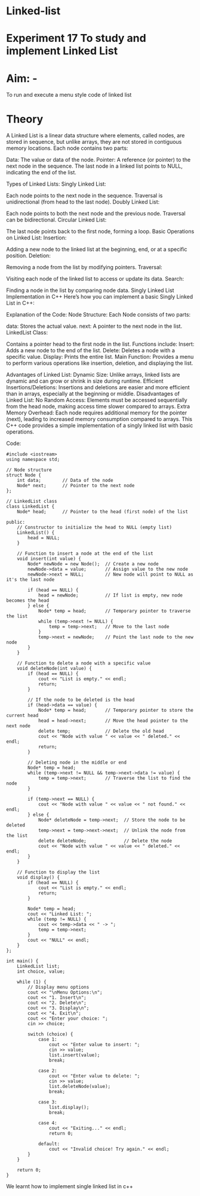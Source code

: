 # Linked-list
# Experiment 17 To study and implement Linked List
# Aim: -
To run and execute a menu style code of linked list

# Theory
A Linked List is a linear data structure where elements, called nodes, are stored in sequence, but unlike arrays, they are not stored in contiguous memory locations. Each node contains two parts:

Data: The value or data of the node.
Pointer: A reference (or pointer) to the next node in the sequence.
The last node in a linked list points to NULL, indicating the end of the list.

Types of Linked Lists:
Singly Linked List:

Each node points to the next node in the sequence.
Traversal is unidirectional (from head to the last node).
Doubly Linked List:

Each node points to both the next node and the previous node.
Traversal can be bidirectional.
Circular Linked List:

The last node points back to the first node, forming a loop.
Basic Operations on Linked List:
Insertion:

Adding a new node to the linked list at the beginning, end, or at a specific position.
Deletion:

Removing a node from the list by modifying pointers.
Traversal:

Visiting each node of the linked list to access or update its data.
Search:

Finding a node in the list by comparing node data.
Singly Linked List Implementation in C++
Here’s how you can implement a basic Singly Linked List in C++:

Explanation of the Code:
Node Structure: Each Node consists of two parts:

data: Stores the actual value.
next: A pointer to the next node in the list.
LinkedList Class:

Contains a pointer head to the first node in the list.
Functions include:
Insert: Adds a new node to the end of the list.
Delete: Deletes a node with a specific value.
Display: Prints the entire list.
Main Function: Provides a menu to perform various operations like insertion, deletion, and displaying the list.

Advantages of Linked List:
Dynamic Size: Unlike arrays, linked lists are dynamic and can grow or shrink in size during runtime.
Efficient Insertions/Deletions: Insertions and deletions are easier and more efficient than in arrays, especially at the beginning or middle.
Disadvantages of Linked List:
No Random Access: Elements must be accessed sequentially from the head node, making access time slower compared to arrays.
Extra Memory Overhead: Each node requires additional memory for the pointer (next), leading to increased memory consumption compared to arrays.
This C++ code provides a simple implementation of a singly linked list with basic operations.

Code:
```
#include <iostream>
using namespace std;

// Node structure
struct Node {
    int data;        // Data of the node
    Node* next;      // Pointer to the next node
};

// LinkedList class
class LinkedList {
    Node* head;      // Pointer to the head (first node) of the list

public:
    // Constructor to initialize the head to NULL (empty list)
    LinkedList() {
        head = NULL;
    }

    // Function to insert a node at the end of the list
    void insert(int value) {
        Node* newNode = new Node();  // Create a new node
        newNode->data = value;       // Assign value to the new node
        newNode->next = NULL;        // New node will point to NULL as it's the last node

        if (head == NULL) {
            head = newNode;          // If list is empty, new node becomes the head
        } else {
            Node* temp = head;       // Temporary pointer to traverse the list
            while (temp->next != NULL) {
                temp = temp->next;   // Move to the last node
            }
            temp->next = newNode;    // Point the last node to the new node
        }
    }

    // Function to delete a node with a specific value
    void deleteNode(int value) {
        if (head == NULL) {
            cout << "List is empty." << endl;
            return;
        }

        // If the node to be deleted is the head
        if (head->data == value) {
            Node* temp = head;       // Temporary pointer to store the current head
            head = head->next;       // Move the head pointer to the next node
            delete temp;             // Delete the old head
            cout << "Node with value " << value << " deleted." << endl;
            return;
        }

        // Deleting node in the middle or end
        Node* temp = head;
        while (temp->next != NULL && temp->next->data != value) {
            temp = temp->next;       // Traverse the list to find the node
        }

        if (temp->next == NULL) {
            cout << "Node with value " << value << " not found." << endl;
        } else {
            Node* deleteNode = temp->next;  // Store the node to be deleted
            temp->next = temp->next->next;  // Unlink the node from the list
            delete deleteNode;              // Delete the node
            cout << "Node with value " << value << " deleted." << endl;
        }
    }

    // Function to display the list
    void display() {
        if (head == NULL) {
            cout << "List is empty." << endl;
            return;
        }

        Node* temp = head;
        cout << "Linked List: ";
        while (temp != NULL) {
            cout << temp->data << " -> ";
            temp = temp->next;
        }
        cout << "NULL" << endl;
    }
};

int main() {
    LinkedList list;
    int choice, value;

    while (1) {
        // Display menu options
        cout << "\nMenu Options:\n";
        cout << "1. Insert\n";
        cout << "2. Delete\n";
        cout << "3. Display\n";
        cout << "4. Exit\n";
        cout << "Enter your choice: ";
        cin >> choice;

        switch (choice) {
            case 1:
                cout << "Enter value to insert: ";
                cin >> value;
                list.insert(value);
                break;

            case 2:
                cout << "Enter value to delete: ";
                cin >> value;
                list.deleteNode(value);
                break;

            case 3:
                list.display();
                break;

            case 4:
                cout << "Exiting..." << endl;
                return 0;

            default:
                cout << "Invalid choice! Try again." << endl;
        }
    }

    return 0;
}
```




We learnt how to implement single linked list in c++

